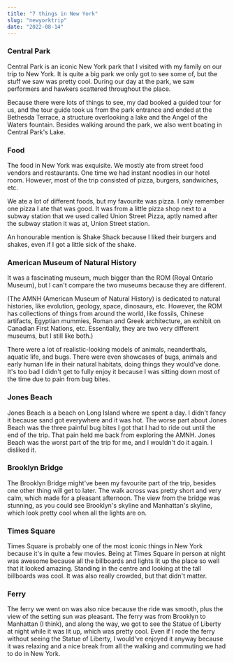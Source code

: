 ```yaml
---
title: "7 things in New York"
slug: "newyorktrip"
date: "2022-08-14"
---
```


### Central Park  

Central Park is an iconic New York park that I visited with my family on our trip to New York. It is quite a big park we only got to see some of, but the stuff we saw was pretty cool. During our day at the park, we saw performers and hawkers scattered throughout the place. 

Because there were lots of things to see, my dad booked a guided tour for us, and the tour guide took us from the park entrance and ended at the Bethesda Terrace, a structure overlooking a lake and the Angel of the Waters fountain. Besides walking around the park, we also went boating in Central Park's Lake. 

### Food   

The food in New York was exquisite. We mostly ate from street food vendors and restaurants. One time we had instant noodles in our hotel room. However, most of the trip consisted of pizza, burgers, sandwiches, etc. 

We ate a lot of different foods, but my favourite was pizza. I only remember one pizza I ate that was good. It was from a little pizza shop next to a subway station that we used called Union Street Pizza, aptly named after the subway station it was at, Union Street station.  

An honourable mention is Shake Shack because I liked their burgers and shakes, even if I got a little sick of the shake. 

### American Museum of Natural History   

It was a fascinating museum, much bigger than the ROM (Royal Ontario Museum), but I can't compare the two museums because they are different. 

(The AMNH (American Museum of Natural History) is dedicated to natural histories, like evolution, geology, space, dinosaurs, etc. However, the ROM has collections of things from around the world, like fossils, Chinese artifacts, Egyptian mummies, Roman and Greek architecture, an exhibit on Canadian First Nations, etc. Essentially, they are two very different museums, but I still like both.) 

There were a lot of realistic-looking models of animals, neanderthals, aquatic life, and bugs. There were even showcases of bugs, animals and early human life in their natural habitats, doing things they would've done. It's too bad I didn't get to fully enjoy it because I was sitting down most of the time due to pain from bug bites.

### Jones Beach  

Jones Beach is a beach on Long Island where we spent a day. I didn't fancy it because sand got everywhere and it was hot. The worse part about Jones Beach was the three painful bug bites I got that I had to ride out until the end of the trip. That pain held me back from exploring the AMNH. Jones Beach was the worst part of the trip for me, and I wouldn't do it again. I disliked it.

### Brooklyn Bridge  

The Brooklyn Bridge might've been my favourite part of the trip, besides one other thing will get to later. The walk across was pretty short and very calm, which made for a pleasant afternoon. The view from the bridge was stunning, as you could see Brooklyn's skyline and Manhattan's skyline, which look pretty cool when all the lights are on. 

### Times Square  

Times Square is probably one of the most iconic things in New York because it's in quite a few movies. Being at Times Square in person at night was awesome because all the billboards and lights lit up the place so well that it looked amazing. Standing in the centre and looking at the tall billboards was cool. It was also really crowded, but that didn't matter.

### Ferry  

The ferry we went on was also nice because the ride was smooth, plus the view of the setting sun was pleasant. The ferry was from Brooklyn to Manhattan (I think), and along the way, we got to see the Statue of Liberty at night while it was lit up, which was pretty cool. Even if I rode the ferry without seeing the Statue of Liberty, I would've enjoyed it anyway because it was relaxing and a nice break from all the walking and commuting we had to do in New York. 
